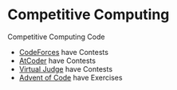 # Competitive Computing
 Competitive Computing Code

 - [CodeForces](https://codeforces.com/) have Contests
 - [AtCoder](https://atcoder.jp/) have Contests
 - [Virtual Judge](https://vjudge.net/) have Contests
 - [Advent of Code](https://adventofcode.com/) have Exercises

